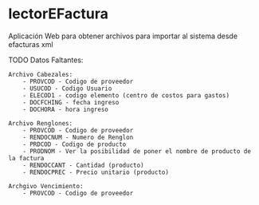 # lectorEFactura
Aplicación Web para obtener archivos para importar al sistema desde efacturas xml


TODO
Datos Faltantes:

    Archivo Cabezales: 
        - PROVCOD - Codigo de proveedor
        - USUCOD - Codigo Usuario
        - ELECOD1 - codigo elemento (centro de costos para gastos)
        - DOCFCHING - fecha ingreso
        - DOCHORA - hora ingreso

    Archivo Renglones:
        - PROVCOD - Codigo de proveedor
        - RENDOCNUM - Numero de Renglon
        - PRDCOD - Codigo de producto
        - PRODNOM - Ver la posibilidad de poner el nombre de producto de la factura
        - RENDOCCANT - Cantidad (producto)
        - RENDOCPREC - Precio unitario (producto)

    Archgivo Vencimiento:
        - PROVCOD - Codigo de proveedor
